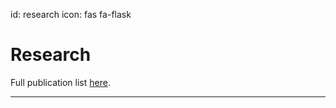 id: research
icon: fas fa-flask

# Research

Full publication list [<span class="icon far fa-file"></span> here][pubs].

[pubs]: /research/publications

---
